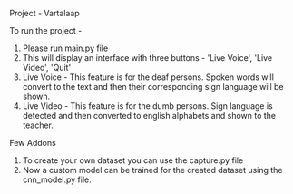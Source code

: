 Project - Vartalaap

To run the project -
1. Please run main.py file
2. This will display an interface with three buttons - 'Live Voice', 'Live Video', 'Quit'
3. Live Voice - This feature is for the deaf persons. Spoken words will convert to the text and then their corresponding sign language will be shown.
4. Live Video - This feature is for the dumb persons. Sign language is detected and then converted to english alphabets and shown to the teacher.

Few Addons
1. To create your own dataset you can use the capture.py file
2. Now a custom model can be trained for the created dataset using the cnn_model.py file.

